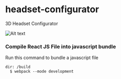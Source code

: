 # headset-configurator
3D Headset Configurator

![Alt text](/screenshot/SSHeadset.bmp?raw=true "Optional Title")

### Compile React JS File into javascript bundle

Run this command to bundle a javascript file

```text
dir: /build
  $ webpack --mode development
